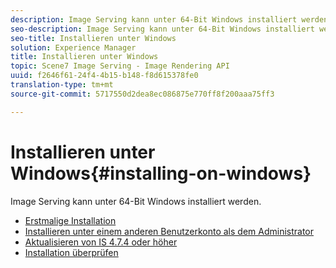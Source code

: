 ```yaml
---
description: Image Serving kann unter 64-Bit Windows installiert werden.
seo-description: Image Serving kann unter 64-Bit Windows installiert werden.
seo-title: Installieren unter Windows
solution: Experience Manager
title: Installieren unter Windows
topic: Scene7 Image Serving - Image Rendering API
uuid: f2646f61-24f4-4b15-b148-f8d615378fe0
translation-type: tm+mt
source-git-commit: 5717550d2dea8ec086875e770ff8f200aaa75ff3

---
```



# Installieren unter Windows{#installing-on-windows}

Image Serving kann unter 64-Bit Windows installiert werden.

* [Erstmalige Installation](t-first-time-installation-win.md)
* [Installieren unter einem anderen Benutzerkonto als dem Administrator](t-diff-account-win.md)
* [Aktualisieren von IS 4.7.4 oder höher](t-update-win.md)
* [Installation überprüfen](t-verify-win.md)
